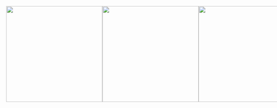 <html>
  <div style="display:flex;">
 
<img src="https://i.loli.net/2021/08/03/syPKTSz97vb2W1l.jpg" width="260" style="display:block;"/>
<img src="https://i.loli.net/2020/02/14/EZc5awyF3vJSOR9.jpg" width="260" style="display:block;"/>
<img src="https://i.loli.net/2019/11/30/auRxklc9f6TLgdE.jpg" width="260" style="display:block;"/>
<img src="https://i.loli.net/2019/08/09/OvVzMqpF3jmI8lE.jpg" width="260" style="display:block;"/>

</div>
  </html>
